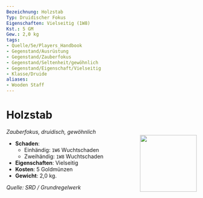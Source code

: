 ```yaml
---
Bezeichnung: Holzstab
Typ: Druidischer Fokus
Eigenschaften: Vielseitig (1W8)
Kst.: 5 GM
Gew.: 2,0 kg
tags:
- Quelle/5e/Players_Handbook
- Gegenstand/Ausrüstung
- Gegenstand/Zauberfokus
- Gegenstand/Seltenheit/gewöhnlich
- Gegenstand/Eigenschaft/Vielseitig
- Klasse/Druide
aliases:
- Wooden Staff
---
```

# Holzstab
*Zauberfokus, druidisch,  gewöhnlich*  
<img src="Symbolik/Gegenstände.webp" align="right" width="150">

- **Schaden**:
  - Einhändig: `1W6` Wuchtschaden
  - Zweihändig: `1W8` Wuchtschaden
- **Eigenschaften**: Vielseitig
- **Kosten**: 5 Goldmünzen
- **Gewicht**: 2,0 kg.

*Quelle: SRD / Grundregelwerk*
